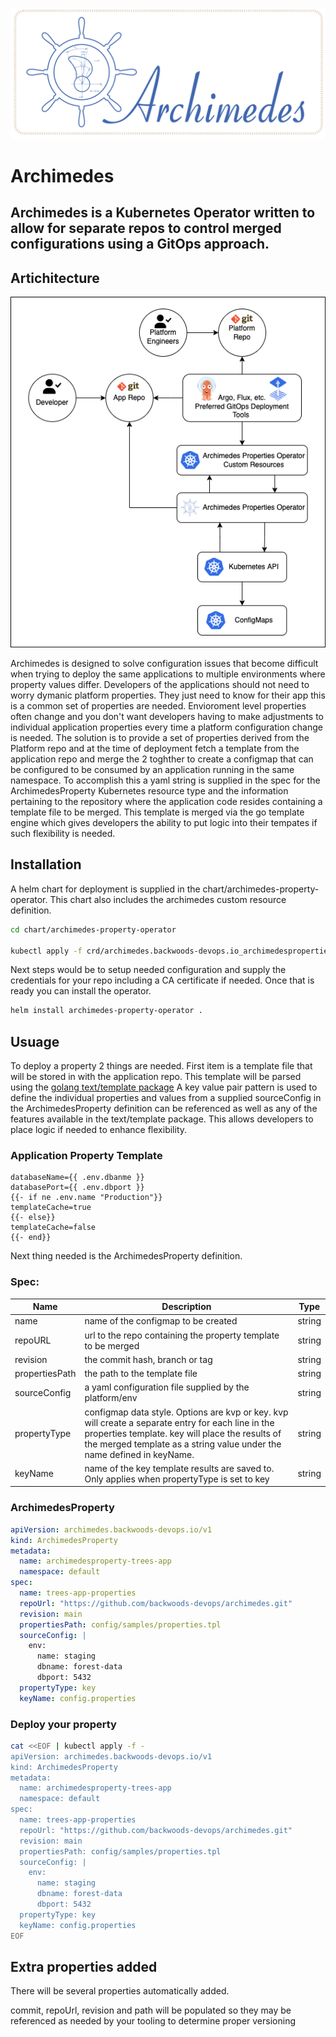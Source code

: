 ![Archimedes](./ArchimedesLogo.png)
# Archimedes 
## Archimedes is a Kubernetes Operator written to allow for separate repos to control merged configurations using a GitOps approach.

## Artichitecture
![Architecture](./arch.png)

Archimedes is designed to solve configuration issues that become difficult when trying to deploy the same applications to multiple environments where property values differ.   Developers of the applications should not need to worry dymanic platform properties.  They just need to know for their app this is a common set of properties are needed.  Envioroment level properties often change and you don't want developers having to make adjustments to individual application properties every time a platform configuration change is needed.   The solution is to provide a set of properties derived from the Platform repo and at the time of deployment fetch a template from the application repo and merge the 2 toghther to create a configmap that can be configured to be consumed by an application running in the same namespace.  To accomplish this a yaml string is supplied in the spec for the ArchimedesProperty Kubernetes resource type and the information pertaining to the repository where the application code resides containing a template file to be merged.  This template is merged via the go template engine which gives developers the ability to put logic into their tempates if such flexibility is needed.
## Installation
A helm chart for deployment is supplied in the chart/archimedes-property-operator.  This chart also includes the archimedes custom resource definition.

```sh
cd chart/archimedes-property-operator

kubectl apply -f crd/archimedes.backwoods-devops.io_archimedesproperties.yaml
```
Next steps would be to setup needed configuration and supply the credentials for your repo including a CA certificate if needed. Once that is ready you can install the operator.
```sh
helm install archimedes-property-operator .
```
## Usuage

To deploy a property 2 things are needed.  First item is a template file that will be stored in with the application repo.  This template will be parsed using the [golang text/template package](https://pkg.go.dev/text/template "text/template package")  A key value pair pattern is used to define the individual properties and values from a supplied sourceConfig in the ArchimedesProperty definition can be referenced as well as any of the features available in the text/template package.  This allows developers to place logic if needed to enhance flexibility.  
### Application Property Template

```
databaseName={{ .env.dbanme }}
databasePort={{ .env.dbport }}
{{- if ne .env.name "Production"}}
templateCache=true
{{- else}}
templateCache=false
{{- end}}
```

Next thing needed is the ArchimedesProperty definition.  

### Spec:

| Name | Description | Type |
| ----- | ----------- | ------- |
| name | name of the configmap to be created | string |
| repoURL | url to the repo containing the property template to be merged | string |
| revision | the commit hash, branch or tag | string |
| propertiesPath | the path to the template file | string |
| sourceConfig | a yaml configuration file supplied by the platform/env | string |
| propertyType | configmap data style.  Options are kvp or key.  kvp will create a separate entry for each line in the properties template.  key will place the results of the merged template as a string value under the name defined in keyName. | string |
| keyName | name of the key template results are saved to.  Only applies when propertyType is set to key | string |


### ArchimedesProperty

```yaml
apiVersion: archimedes.backwoods-devops.io/v1
kind: ArchimedesProperty
metadata:
  name: archimedesproperty-trees-app
  namespace: default
spec:
  name: trees-app-properties
  repoUrl: "https://github.com/backwoods-devops/archimedes.git"
  revision: main
  propertiesPath: config/samples/properties.tpl
  sourceConfig: |
    env:
      name: staging
      dbname: forest-data
      dbport: 5432
  propertyType: key
  keyName: config.properties
```

### Deploy your property

```sh
cat <<EOF | kubectl apply -f -
apiVersion: archimedes.backwoods-devops.io/v1
kind: ArchimedesProperty
metadata:
  name: archimedesproperty-trees-app
  namespace: default
spec:
  name: trees-app-properties
  repoUrl: "https://github.com/backwoods-devops/archimedes.git"
  revision: main
  propertiesPath: config/samples/properties.tpl
  sourceConfig: |
    env:
      name: staging
      dbname: forest-data
      dbport: 5432
  propertyType: key
  keyName: config.properties
EOF
```
## Extra properties added
There will be several properties automatically added.

commit, repoUrl, revision and path will be populated so they may be referenced as needed by your tooling to determine proper versioning
	